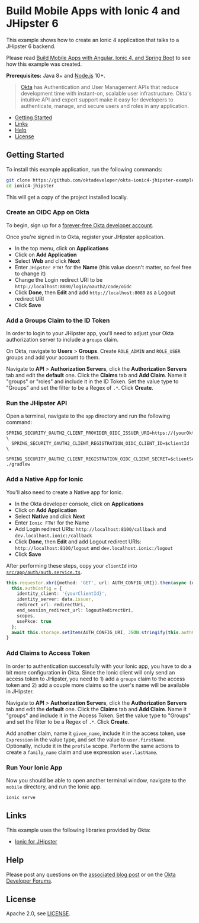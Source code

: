 # Build Mobile Apps with Ionic 4 and JHipster 6

This example shows how to create an Ionic 4 application that talks to a JHipster 6 backend.

Please read [Build Mobile Apps with Angular, Ionic 4, and Spring Boot](https://developer.okta.com/blog/2019/06/24/ionic-4-angular-spring-boot-jhipster) to see how this example was created.

**Prerequisites:** Java 8+ and [Node.js](https://nodejs.org/) 10+.

> [Okta](https://developer.okta.com/) has Authentication and User Management APIs that reduce development time with instant-on, scalable user infrastructure. Okta's intuitive API and expert support make it easy for developers to authenticate, manage, and secure users and roles in any application.

* [Getting Started](#getting-started)
* [Links](#links)
* [Help](#help)
* [License](#license)

## Getting Started

To install this example application, run the following commands:

```bash
git clone https://github.com/oktadeveloper/okta-ionic4-jhipster-example.git ionic4-jhipster
cd ionic4-jhipster
```

This will get a copy of the project installed locally. 

### Create an OIDC App on Okta

To begin, sign up for a [forever-free Okta developer account](https://developer.okta.com/signup/).

Once you're signed in to Okta, register your JHipster application.

* In the top menu, click on **Applications**
* Click on **Add Application**
* Select **Web** and click **Next**
* Enter `JHipster FTW!` for the **Name** (this value doesn't matter, so feel free to change it)
* Change the Login redirect URI to be `http://localhost:8080/login/oauth2/code/oidc`
* Click **Done**, then **Edit** and add `http://localhost:8080` as a Logout redirect URI
* Click **Save**

### Add a Groups Claim to the ID Token

In order to login to your JHipster app, you'll need to adjust your Okta authorization server to include a `groups` claim.

On Okta, navigate to **Users** > **Groups**. Create `ROLE_ADMIN` and `ROLE_USER` groups and add your account to them.

Navigate to **API** > **Authorization Servers**, click the **Authorization Servers** tab and edit the **default** one. Click the **Claims** tab and **Add Claim**. Name it "groups" or "roles" and include it in the ID Token. Set the value type to "Groups" and set the filter to be a Regex of `.*`. Click **Create**.

### Run the JHipster API

Open a terminal, navigate to the `app` directory and run the following command:

```
SPRING_SECURITY_OAUTH2_CLIENT_PROVIDER_OIDC_ISSUER_URI=https://{yourOktaDomain}/oauth2/default \
  SPRING_SECURITY_OAUTH2_CLIENT_REGISTRATION_OIDC_CLIENT_ID=$clientId \
  SPRING_SECURITY_OAUTH2_CLIENT_REGISTRATION_OIDC_CLIENT_SECRET=$clientSecret ./gradlew
```

### Add a Native App for Ionic

You'll also need to create a Native app for Ionic. 

* In the Okta developer console, click on **Applications**
* Click on **Add Application**
* Select **Native** and click **Next**
* Enter `Ionic FTW!` for the Name
* Add Login redirect URIs: `http://localhost:8100/callback` and `dev.localhost.ionic:/callback`
* Click **Done**, then **Edit** and add Logout redirect URIs: `http://localhost:8100/logout` and `dev.localhost.ionic:/logout`
* Click **Save**

After performing these steps, copy your `clientId` into [`src/app/auth/auth.service.ts`](https://github.com/oktadeveloper/okta-ionic4-jhipster-example/blob/master/mobile/src/app/auth/auth.service.ts#L59).

```typescript
this.requestor.xhr({method: 'GET', url: AUTH_CONFIG_URI}).then(async (data: any) => {
  this.authConfig = {
    identity_client: '{yourClientId}',
    identity_server: data.issuer,
    redirect_url: redirectUri,
    end_session_redirect_url: logoutRedirectUri,
    scopes,
    usePkce: true
  };
  await this.storage.setItem(AUTH_CONFIG_URI, JSON.stringify(this.authConfig));
}
```

### Add Claims to Access Token

In order to authentication successfully with your Ionic app, you have to do a bit more configuration in Okta. Since the Ionic client will only send an access token to JHipster, you need to 1) add a `groups` claim to the access token and 2) add a couple more claims so the user's name will be available in JHipster.

Navigate to **API** > **Authorization Servers**, click the **Authorization Servers** tab and edit the **default** one. Click the **Claims** tab and **Add Claim**. Name it "groups" and include it in the Access Token. Set the value type to "Groups" and set the filter to be a Regex of `.*`. Click **Create**.

Add another claim, name it `given_name`, include it in the access token, use `Expression` in the value type, and set the value to `user.firstName`. Optionally, include it in the `profile` scope. Perform the same actions to create a `family_name` claim and use expression `user.lastName`.

### Run Your Ionic App

Now you should be able to open another terminal window, navigate to the `mobile` directory, and run the Ionic app.

```
ionic serve
```

## Links

This example uses the following libraries provided by Okta:

* [Ionic for JHipster](https://github.com/oktadeveloper/generator-jhipster-ionic#readme)

## Help

Please post any questions on the [associated blog post](https://developer.okta.com/blog/2019/06/24/ionic-4-angular-spring-boot-jhipster) or on the [Okta Developer Forums](https://devforum.okta.com/). 

## License

Apache 2.0, see [LICENSE](LICENSE).
